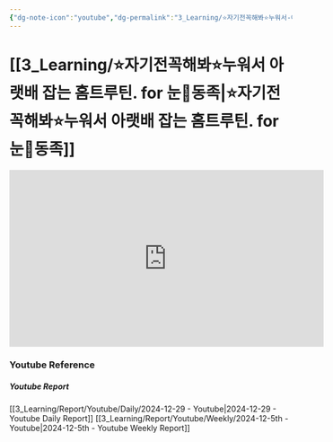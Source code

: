 ```yaml
---
{"dg-note-icon":"youtube","dg-permalink":"3_Learning/⭐자기전꼭해봐⭐누워서-아랫배-잡는-홈트루틴.-for-눈👀동족","created-date":"2024-12-29 10:17:48 pm","date":"2024-12-29","type":"youtube","tags":["youtube","workout"],"aliases":null,"youtuber":"제이제이","channelName":"제이제이살롱드핏","link":"https://www.youtube.com/watch?v=qN5aXr55GzU","img":"https://img.youtube.com/vi/qN5aXr55GzU/0.jpg","dg-publish":true,"permalink":"/3_Learning/⭐자기전꼭해봐⭐누워서-아랫배-잡는-홈트루틴.-for-눈👀동족/","dgPassFrontmatter":true,"noteIcon":"youtube"}
---
```


# [[3_Learning/⭐자기전꼭해봐⭐누워서 아랫배 잡는 홈트루틴. for 눈👀동족\|⭐자기전꼭해봐⭐누워서 아랫배 잡는 홈트루틴. for 눈👀동족]]


<div class="container-root"><span></span></div><div><div class="container-root"><iframe width="560" height="315" src="https://www.youtube.com/embed/qN5aXr55GzU" title="YouTube video player" frameborder="0" allow="accelerometer; autoplay; clipboard-write; encrypted-media; gyroscope; picture-in-picture; web-share" allowfullscreen=""></iframe></div></div>















### Youtube Reference
##### Youtube Report
[[3_Learning/Report/Youtube/Daily/2024-12-29 - Youtube\|2024-12-29 - Youtube Daily Report]]
[[3_Learning/Report/Youtube/Weekly/2024-12-5th - Youtube\|2024-12-5th - Youtube Weekly Report]]


